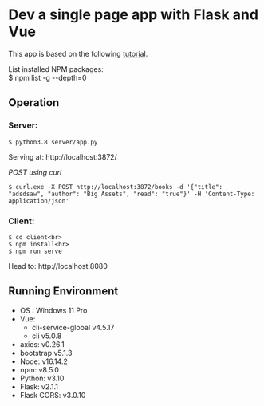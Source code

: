 # Dev a single page app with Flask and Vue

This app is based on the following [tutorial](https://testdriven.io/blog/developing-a-single-page-app-with-flask-and-vuejs/).

List installed NPM packages:<br>
    $ npm list -g --depth=0

## Operation

### Server:
    $ python3.8 server/app.py

Serving at: http://localhost:3872/

*POST using curl*

    $ curl.exe -X POST http://localhost:3872/books -d '{"title": "adsdsaw", "author": "Big Assets", "read": "true"}' -H 'Content-Type: application/json'


### Client:
    $ cd client<br>
    $ npm install<br>
    $ npm run serve

Head to: http://localhost:8080

## Running Environment
- OS : Windows 11 Pro
- Vue: 
    * cli-service-global v4.5.17
    * cli v5.0.8
- axios: v0.26.1
- bootstrap v5.1.3
- Node: v16.14.2
- npm: v8.5.0
- Python: v3.10
- Flask: v2.1.1
- Flask CORS: v3.0.10
